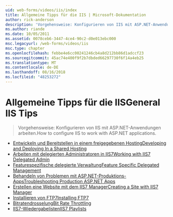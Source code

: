 ```yaml
---
uid: web-forms/videos/iis/index
title: Allgemeine Tipps für die IIS | Microsoft-Dokumentation
author: rick-anderson
description: 'Vorgehensweise: Konfigurieren von IIS mit ASP.NET-Anwendungen arbeiten.'
ms.author: riande
ms.date: 10/05/2011
ms.assetid: 0078ceb6-3447-4ce4-90c2-d0e013ebc000
msc.legacyurl: /web-forms/videos/iis
msc.type: chapter
ms.openlocfilehash: febbe4e6cc00241246cb4a8d212bb86d1adccf23
ms.sourcegitcommit: 45ac74e400f9f2b7dbded66297730f6f14a4eb25
ms.translationtype: MT
ms.contentlocale: de-DE
ms.lasthandoff: 08/16/2018
ms.locfileid: "48253272"
---
```

<a name="general-iis-tips"></a><span data-ttu-id="47b06-103">Allgemeine Tipps für die IIS</span><span class="sxs-lookup"><span data-stu-id="47b06-103">General IIS Tips</span></span>
====================
> <span data-ttu-id="47b06-104">Vorgehensweise: Konfigurieren von IIS mit ASP.NET-Anwendungen arbeiten.</span><span class="sxs-lookup"><span data-stu-id="47b06-104">How to configure IIS to work with ASP.NET applications.</span></span>


- [<span data-ttu-id="47b06-105">Entwickeln und Bereitstellen in einem freigegebenen Hosting</span><span class="sxs-lookup"><span data-stu-id="47b06-105">Developing and Deploying In a Shared Hosting</span></span>](developing-and-deploying-in-a-shared-hosting.md)
- [<span data-ttu-id="47b06-106">Arbeiten mit delegierten Administratoren in IIS7</span><span class="sxs-lookup"><span data-stu-id="47b06-106">Working with IIS7 Delegated Admin</span></span>](working-with-iis7-deligated-admin.md)
- [<span data-ttu-id="47b06-107">Featurespezifische delegierte Verwaltung</span><span class="sxs-lookup"><span data-stu-id="47b06-107">Feature Specific Delegated Management</span></span>](feature-specific-delegated-management.md)
- [<span data-ttu-id="47b06-108">Behandeln von Problemen mit ASP.NET-Produktions-Apps</span><span class="sxs-lookup"><span data-stu-id="47b06-108">Troubleshooting Production ASP.NET Apps</span></span>](troubleshooting-production-aspnet-apps.md)
- [<span data-ttu-id="47b06-109">Erstellen eine Website mit dem IIS7 Manager</span><span class="sxs-lookup"><span data-stu-id="47b06-109">Creating a Site with IIS7 Manager</span></span>](creating-a-site-with-iis7-manager.md)
- [<span data-ttu-id="47b06-110">Installieren von FTP7</span><span class="sxs-lookup"><span data-stu-id="47b06-110">Installing FTP7</span></span>](installing-ftp7.md)
- [<span data-ttu-id="47b06-111">Bitratendrosselung</span><span class="sxs-lookup"><span data-stu-id="47b06-111">Bit Rate Throttling</span></span>](bit-rate-throttling.md)
- [<span data-ttu-id="47b06-112">IIS7-Wiedergabelisten</span><span class="sxs-lookup"><span data-stu-id="47b06-112">IIS7 Playlists</span></span>](iis7-playlists.md)
